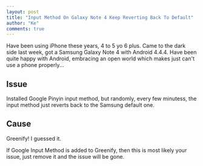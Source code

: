 ```yaml
--- 
layout: post
title: "Input Method On Galaxy Note 4 Keep Reverting Back To Default"
author: "Ke"
comments: true
---
```


Have been using iPhone these years, 4 to 5 yo 6 plus. Came to the dark side last week, got a Samsung Galaxy Note 4 with Android 4.4.4. Have been quite happy with Android, embracing an open world which makes just can't use a phone properly...

## Issue

Installed Google Pinyin input method, but randomly, every few minutess, the input method just reverts back to the Samsung default one.

## Cause

Greenify! I guessed it.

If Google Input Method is added to Greenify, then this is most likely your issue, just remove it and the issue will be gone.